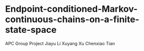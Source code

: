 # Endpoint-conditioned-Markov-continuous-chains-on-a-finite-state-space
APC Group Project
Jiayu Li Xuyang Xu Chenxiao Tian
